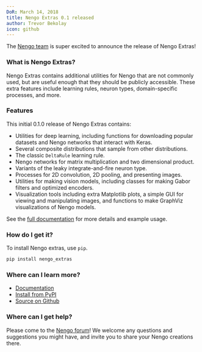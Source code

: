 ```yaml
---
DoR: March 14, 2018
title: Nengo Extras 0.1 released
author: Trevor Bekolay
icon: github
---
```


The [Nengo team](https://www.nengo.ai/people.html)
is super excited to announce the release of Nengo Extras!

### What is Nengo Extras?

Nengo Extras contains additional utilities for Nengo
that are not commonly used,
but are useful enough
that they should be publicly accessible.
These extra features include learning rules,
neuron types, domain-specific processes, and more.

### Features

This initial 0.1.0 release of Nengo Extras contains:

- Utilities for deep learning, including functions for
  downloading popular datasets and Nengo networks that
  interact with Keras.
- Several composite distributions
  that sample from other distributions.
- The classic ``DeltaRule`` learning rule.
- Nengo networks for matrix multiplication
  and two dimensional product.
- Variants of the leaky integrate-and-fire neuron type.
- Processes for 2D convolution, 2D pooling,
  and presenting images.
- Utilities for making vision models,
  including classes for making Gabor filters
  and optimized encoders.
- Visualization tools including extra Matplotlib plots,
  a simple GUI for viewing and manipulating images,
  and functions to make GraphViz visualizations of Nengo models.

See the [full documentation](https://www.nengo.ai/nengo_extras/)
for more details and example usage.

### How do I get it?

To install Nengo extras, use `pip`.

```bash
pip install nengo_extras
```

### Where can I learn more?

- [Documentation](https://www.nengo.ai/nengo_extras/)
- [Install from PyPI](https://pypi.python.org/pypi/nengo_extras)
- [Source on Github](https://github.com/nengo/nengo_extras)

### Where can I get help?

Please come to the [Nengo forum](https://forum.nengo.ai/)!
We welcome any questions and suggestions you might have,
and invite you to share your Nengo creations there.
